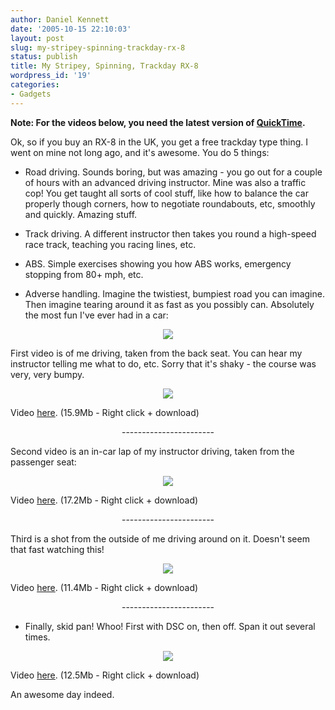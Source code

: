 ```yaml
---
author: Daniel Kennett
date: '2005-10-15 22:10:03'
layout: post
slug: my-stripey-spinning-trackday-rx-8
status: publish
title: My Stripey, Spinning, Trackday RX-8
wordpress_id: '19'
categories:
- Gadgets
---
```


<b>Note: For the videos below, you need the latest version of <a href="http://www.apple.com/quicktime/download/">QuickTime</a>. </b>

Ok, so if you buy an RX-8 in the UK, you get a free trackday type thing. I went on mine not long ago, and it's awesome. You do 5 things:

- Road driving. Sounds boring, but was amazing - you go out for a couple of hours with an advanced driving instructor. Mine was also a traffic cop! You get taught all sorts of cool stuff, like how to balance the car properly though corners, how to negotiate roundabouts, etc, smoothly and quickly. Amazing stuff.

- Track driving. A different instructor then takes you round a high-speed race track, teaching you racing lines, etc. 

- ABS. Simple exercises showing you how ABS works, emergency stopping from 80+ mph, etc. 

- Adverse handling. Imagine the twistiest, bumpiest road you can imagine. Then imagine tearing around it as fast as you possibly can. Absolutely the most fun I've ever had in a car: 

<center><img src="http://ikennd.ac/pictures/prodrive/adv_outside.jpg"/></center>

First video is of me driving, taken from the back seat. You can hear my instructor telling me what to do, etc. Sorry that it's shaky - the course was very, very bumpy. 

<center><img src="http://ikennd.ac/pictures/prodrive/adv_inside.jpg"/></center>

Video <a href="http://ikennd.ac/pictures/prodrive/RX8-ADV_me.mp4">here</a>. (15.9Mb - Right click + download)

<center>-----------------------</center>

Second video is an in-car lap of my instructor driving, taken from the passenger seat: 

<center><img src="http://ikennd.ac/pictures/prodrive/adv_inside2.jpg"/></center>

Video <a href="http://ikennd.ac/pictures/prodrive/RX8-ADV_ins.mp4">here</a>. (17.2Mb - Right click + download)

<center>-----------------------</center>

Third is a shot from the outside of me driving around on it. Doesn't seem that fast watching this! 

<center><img src="http://ikennd.ac/pictures/prodrive/adv_outside2.jpg"/></center>

Video <a href="http://ikennd.ac/pictures/prodrive/RX8-ADV_outside.mp4">here</a>. (11.4Mb - Right click + download)

<center>-----------------------</center>

- Finally, skid pan! Whoo! First with DSC on, then off. Span it out several times. 

<center><img src="http://ikennd.ac/pictures/prodrive/skid.jpg"/></center>

Video <a href="http://ikennd.ac/pictures/prodrive/RX8-TCS.mp4">here</a>. (12.5Mb - Right click + download)

An awesome day indeed. 